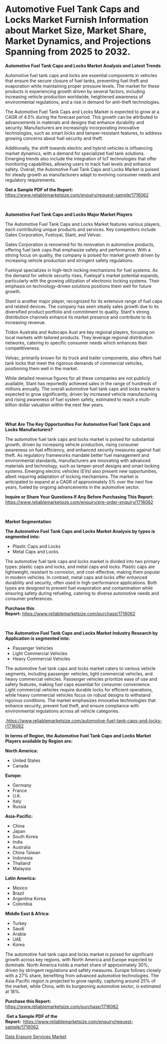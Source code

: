 <p><h1>Automotive Fuel Tank Caps and Locks Market Furnish Information about Market Size, Market Share, Market Dynamics, and Projections Spanning from 2025 to 2032.</h1></p><p><strong>Automotive Fuel Tank Caps and Locks Market Analysis and Latest Trends</strong></p>
<p><p>Automotive fuel tank caps and locks are essential components in vehicles that ensure the secure closure of fuel tanks, preventing fuel theft and evaporation while maintaining proper pressure levels. The market for these products is experiencing growth driven by several factors, including increasing vehicle production worldwide, heightened awareness of environmental regulations, and a rise in demand for anti-theft technologies.</p><p>The Automotive Fuel Tank Caps and Locks Market is expected to grow at a CAGR of 4.5% during the forecast period. This growth can be attributed to advancements in materials and designs that enhance durability and security. Manufacturers are increasingly incorporating innovative technologies, such as smart locks and tamper-resistant features, to address growing concerns about fuel security and theft.</p><p>Additionally, the shift towards electric and hybrid vehicles is influencing market dynamics, with a demand for specialized fuel tank solutions. Emerging trends also include the integration of IoT technologies that offer monitoring capabilities, allowing users to track fuel levels and enhance safety. Overall, the Automotive Fuel Tank Caps and Locks Market is poised for steady growth as manufacturers adapt to evolving consumer needs and regulatory requirements.</p></p>
<p><strong>Get a Sample PDF of the Report:&nbsp;</strong> <a href="https://www.reliablemarketsize.com/enquiry/request-sample/1716062?utm_campaign=2996&utm_medium=2&utm_source=Github&utm_content=ia&utm_term=28032025&utm_id=automotive-fuel-tank-caps-and-locks">https://www.reliablemarketsize.com/enquiry/request-sample/1716062</a></p>
<p>&nbsp;</p>
<p><strong>Automotive Fuel Tank Caps and Locks Major Market Players</strong></p>
<p><p>The Automotive Fuel Tank Caps and Locks Market features various players, each contributing unique products and services. Key competitors include Gates Corporation, Fueloyal, Stant, and Velvac.</p><p>Gates Corporation is renowned for its innovation in automotive products, offering fuel tank caps that emphasize safety and performance. With a strong focus on quality, the company is poised for market growth driven by increasing vehicle production and stringent safety regulations. </p><p>Fueloyal specializes in high-tech locking mechanisms for fuel systems. As the demand for vehicle security rises, Fueloyal's market potential expands, particularly with the growing utilization of electronic locking systems. Their emphasis on technology-driven solutions positions them well for future growth.</p><p>Stant is another major player, recognized for its extensive range of fuel caps and related devices. The company has seen steady sales growth due to its diversified product portfolio and commitment to quality. Stant's strong distribution channels enhance its market presence and contribute to its increasing revenue.</p><p>Tridon Australia and Autocaps Aust are key regional players, focusing on local markets with tailored products. They leverage regional distribution networks, catering to specific consumer needs which enhances their competitiveness.</p><p>Velvac, primarily known for its truck and trailer components, also offers fuel tank locks that meet the rigorous demands of commercial vehicles, positioning them well in the market. </p><p>While detailed revenue figures for all these companies are not publicly available, Stant has reportedly achieved sales in the range of hundreds of millions annually. The overall automotive fuel tank caps and locks market is expected to grow significantly, driven by increased vehicle manufacturing and rising awareness of fuel system safety, estimated to reach a multi-billion dollar valuation within the next few years.</p></p>
<p>&nbsp;</p>
<p><strong>What Are The Key Opportunities For Automotive Fuel Tank Caps and Locks Manufacturers?</strong></p>
<p><p>The automotive fuel tank caps and locks market is poised for substantial growth, driven by increasing vehicle production, rising consumer awareness on fuel efficiency, and enhanced security measures against fuel theft. As regulatory frameworks mandate better fuel management and environmental standards, manufacturers are innovating with advanced materials and technology, such as tamper-proof designs and smart locking systems. Emerging electric vehicles (EVs) also present new opportunities, albeit requiring adaptation of locking mechanisms. The market is anticipated to expand at a CAGR of approximately 5% over the next five years, fueled by ongoing advancements in the automotive sector.</p></p>
<p><strong>Inquire or Share Your Questions If Any Before Purchasing This Report:</strong> <a href="https://www.reliablemarketsize.com/enquiry/pre-order-enquiry/1716062?utm_campaign=2996&utm_medium=2&utm_source=Github&utm_content=ia&utm_term=28032025&utm_id=automotive-fuel-tank-caps-and-locks">https://www.reliablemarketsize.com/enquiry/pre-order-enquiry/1716062</a></p>
<p>&nbsp;</p>
<p><strong>Market Segmentation</strong></p>
<p><strong>The Automotive Fuel Tank Caps and Locks Market Analysis by types is segmented into:</strong></p>
<p><ul><li>Plastic Caps and Locks</li><li>Metal Caps and Locks</li></ul></p>
<p><p>The automotive fuel tank caps and locks market is divided into two primary types: plastic caps and locks, and metal caps and locks. Plastic caps are lightweight, resistant to corrosion, and cost-effective, making them popular in modern vehicles. In contrast, metal caps and locks offer enhanced durability and security, often used in high-performance applications. Both types are designed to prevent fuel evaporation and contamination while ensuring safety during refueling, catering to diverse automotive needs and consumer preferences.</p></p>
<p><strong>Purchase this Report:&nbsp;</strong><a href="https://www.reliablemarketsize.com/purchase/1716062?utm_campaign=2996&utm_medium=2&utm_source=Github&utm_content=ia&utm_term=28032025&utm_id=automotive-fuel-tank-caps-and-locks">https://www.reliablemarketsize.com/purchase/1716062</a></p>
<p>&nbsp;</p>
<p><strong>The Automotive Fuel Tank Caps and Locks Market Industry Research by Application is segmented into:</strong></p>
<p><ul><li>Passenger Vehicles</li><li>Light Commercial Vehicles</li><li>Heavy Commercial Vehicles</li></ul></p>
<p><p>The automotive fuel tank caps and locks market caters to various vehicle segments, including passenger vehicles, light commercial vehicles, and heavy commercial vehicles. Passenger vehicles prioritize ease of use and safety features, making fuel caps essential for consumer convenience. Light commercial vehicles require durable locks for efficient operations, while heavy commercial vehicles focus on robust designs to withstand rigorous conditions. The market emphasizes innovative technologies that enhance security, prevent fuel theft, and ensure compliance with environmental regulations across all vehicle categories.</p></p>
<p><a href="https://www.reliablemarketsize.com/automotive-fuel-tank-caps-and-locks-r1716062?utm_campaign=2996&utm_medium=2&utm_source=Github&utm_content=ia&utm_term=28032025&utm_id=automotive-fuel-tank-caps-and-locks">&nbsp;https://www.reliablemarketsize.com/automotive-fuel-tank-caps-and-locks-r1716062</a></p>
<p><strong>In terms of Region, the Automotive Fuel Tank Caps and Locks Market Players available by Region are:</strong></p>
<p>
    <p> <strong> North America: </strong>
        <ul>
            <li>United States</li>
            <li>Canada</li>
        </ul>
        </p> 
    <p> <strong> Europe: </strong>
        <ul>
            <li>Germany</li>
            <li>France</li>
            <li>U.K.</li>
            <li>Italy</li>
            <li>Russia</li>
        </ul>
        </p> 
    <p> <strong> Asia-Pacific: </strong>
        <ul>
            <li>China</li>
            <li>Japan</li>
            <li>South Korea</li>
            <li>India</li>
            <li>Australia</li>
            <li>China Taiwan</li>
            <li>Indonesia</li>
            <li>Thailand</li>
            <li>Malaysia</li>
        </ul>
        </p> 
    <p> <strong> Latin America: </strong>
        <ul>
            <li>Mexico</li>
            <li>Brazil</li>
            <li>Argentina Korea</li>
            <li>Colombia</li>
        </ul>
        </p> 
    <p> <strong> Middle East & Africa: </strong>
        <ul>
            <li>Turkey</li>
            <li>Saudi</li>
            <li>Arabia</li>
            <li>UAE</li>
            <li>Korea</li>
        </ul>
    </p>
    </p>
<p><p>The automotive fuel tank caps and locks market is poised for significant growth across key regions, with North America and Europe expected to dominate. North America holds a market share of approximately 30%, driven by stringent regulations and safety measures. Europe follows closely with a 27% share, benefiting from advanced automotive technologies. The Asia-Pacific region is projected to grow rapidly, capturing around 25% of the market, while China, with its burgeoning automotive sector, is estimated at 18%.</p></p>
<p><strong>Purchase this Report: </strong><a href="https://www.reliablemarketsize.com/purchase/1716062?utm_campaign=2996&utm_medium=2&utm_source=Github&utm_content=ia&utm_term=28032025&utm_id=automotive-fuel-tank-caps-and-locks">https://www.reliablemarketsize.com/purchase/1716062</a></p>
<p>&nbsp;<strong>Get a Sample PDF of the Report:&nbsp;&nbsp;</strong><a href="https://www.reliablemarketsize.com/enquiry/request-sample/1716062?utm_campaign=2996&utm_medium=2&utm_source=Github&utm_content=ia&utm_term=28032025&utm_id=automotive-fuel-tank-caps-and-locks">https://www.reliablemarketsize.com/enquiry/request-sample/1716062</a></p>
<p><strong></strong></p>
<p><p><a href="https://github.com/sapsaidamary/Market-Research-Report-List-1/blob/main/data-erasure-services-market.md?utm_campaign=2996&utm_medium=2&utm_source=Github&utm_content=ia&utm_term=28032025&utm_id=automotive-fuel-tank-caps-and-locks">Data Erasure Services Market</a></p></p>